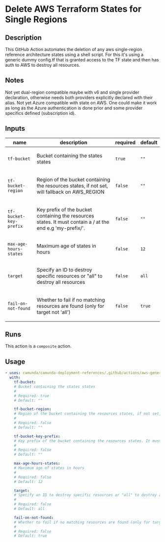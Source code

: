 # Delete AWS Terraform States for Single Regions

## Description

This GitHub Action automates the deletion of any aws single-region reference architecture states using a shell script.
For this it's using a generic dummy config.tf that is granted access to the TF state and then has auth to AWS to destroy all resources.
## Notes
Not yet dual-region compatible maybe with v6 and single provider declaration, otherwise needs both providers explicitly declared with their alias.
Not yet Azure compatible with state on AWS. One could make it work as long as the Azure authentication is done prior and some provider specifics defined (subscription id).


## Inputs

| name | description | required | default |
| --- | --- | --- | --- |
| `tf-bucket` | <p>Bucket containing the states states</p> | `true` | `""` |
| `tf-bucket-region` | <p>Region of the bucket containing the resources states, if not set, will fallback on AWS_REGION</p> | `false` | `""` |
| `tf-bucket-key-prefix` | <p>Key prefix of the bucket containing the resources states. It must contain a / at the end e.g 'my-prefix/'.</p> | `false` | `""` |
| `max-age-hours-states` | <p>Maximum age of states in hours</p> | `false` | `12` |
| `target` | <p>Specify an ID to destroy specific resources or "all" to destroy all resources</p> | `false` | `all` |
| `fail-on-not-found` | <p>Whether to fail if no matching resources are found (only for target not 'all')</p> | `false` | `true` |


## Runs

This action is a `composite` action.

## Usage

```yaml
- uses: camunda/camunda-deployment-references/.github/actions/aws-generic-single-region-cleanup@main
  with:
    tf-bucket:
    # Bucket containing the states states
    #
    # Required: true
    # Default: ""

    tf-bucket-region:
    # Region of the bucket containing the resources states, if not set, will fallback on AWS_REGION
    #
    # Required: false
    # Default: ""

    tf-bucket-key-prefix:
    # Key prefix of the bucket containing the resources states. It must contain a / at the end e.g 'my-prefix/'.
    #
    # Required: false
    # Default: ""

    max-age-hours-states:
    # Maximum age of states in hours
    #
    # Required: false
    # Default: 12

    target:
    # Specify an ID to destroy specific resources or "all" to destroy all resources
    #
    # Required: false
    # Default: all

    fail-on-not-found:
    # Whether to fail if no matching resources are found (only for target not 'all')
    #
    # Required: false
    # Default: true
```
